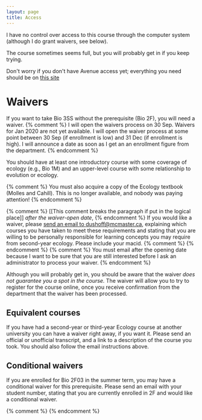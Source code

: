 ```yaml
---
layout: page
title: Access
---
```


I have no control over access to this course through the computer system (although I do grant waivers, see below).

The course sometimes seems full, but you will probably get in if you keep trying.

Don't worry if you don't have Avenue access yet; everything you need should be on [this site](/)

# Waivers 

If you want to take Bio 3SS without the prerequisite (Bio 2F), you will need a waiver.
{% comment %}
I will open the waivers process on 30 Sep.
Waivers for Jan 2020 are not yet available. I will open the waiver process at some point between 30 Sep (if enrollment is low) and 31 Dec (if enrollment is high). I will announce a date as soon as I get an an enrollment figure from the department.
{% endcomment %}

You should have at least one introductory course with some coverage of ecology (e.g., Bio 1M) and an upper-level course with some relationship to evolution or ecology.

{% comment %}
You must also acquire a copy of the Ecology textbook (Molles and Cahill).
This is no longer available, and nobody was paying attention!
{% endcomment %}

{% comment %}
[[This comment breaks the paragraph if put in the logical place]]
_after the waiver-open date_,
{% endcomment %}
If you would like a waiver, please [send an email to dushoff@mcmaster.ca](mailto:dushoff@mcmaster.ca),
explaining which courses you have taken to meet these requirements and stating that you are willing to be personally responsible for learning concepts you may require from second-year ecology.  Please include your macid. 
{% comment %}
{% endcomment %}
{% comment %}
You must email after the opening date because I want to be sure that you are still interested before I ask an administrator to process your waiver. 
{% endcomment %}

Although you will probably get in, you should be aware that the waiver _does not guarantee you a spot in the course._  The waiver will allow you to try to register for the course online, once you receive confirmation from the department that the waiver has been processed.

## Equivalent courses 

If you have had a second-year or third-year Ecology course at another university you can have a waiver right away, if you want it. Please send an official or unofficial transcript, and a link to a description of the course you took. You should also follow the email instructions above.

## Conditional waivers 

If you are enrolled for Bio 2F03 in the summer term, you may have a conditional waiver for this prerequisite.  Please send an email with your student number, stating that you are currently enrolled in 2F and would like a conditional waiver.

{% comment %}
{% endcomment %}
